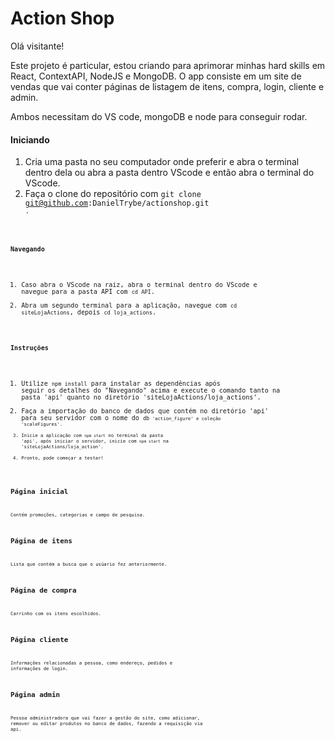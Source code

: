 # Action Shop

Olá visitante!

Este projeto é particular, estou criando para aprimorar minhas hard skills em React, ContextAPI, NodeJS e MongoDB. O app consiste em um site de vendas que vai conter páginas de listagem de itens, compra, login, cliente e admin.

Ambos necessitam do VS code, mongoDB e node para conseguir rodar.

#### Iniciando

1. Cria uma pasta no seu computador onde preferir e abra o terminal dentro dela ou abra a pasta dentro VScode e então abra o terminal do VScode.
2. Faça o clone do repositório com <code>git clone git@github.com:DanielTrybe/actionshop.git<code> .
  
#### Navegando
  
1. Caso abra o VScode na raiz, abra o terminal dentro do VScode e navegue para a pasta API com <code>cd API</code>.
2. Abra um segundo terminal para a aplicação, navegue com <code>cd siteLojaActions</code>, depois <code>cd loja_actions</code>.
  
#### Instruções
 
1. Utilize <code>npm install</code> para instalar as dependências após seguir os detalhes do "Navegando" acima e execute o comando tanto na pasta 'api' quanto no diretório 'siteLojaActions/loja_actions'.
2. Faça a importação do banco de dados que contém no diretório 'api' para seu servidor com o nome do <code>db<code> 'action_figure' e coleção 'scaleFigures'.
3. Inicie a aplicação com <code>npm start</code> no terminal da pasta 'api', após iniciar o servidor, inicie com <code>npm start</code> na 'siteLojaActions/loja_action'.
4. Pronto, pode começar a testar!

## Página inicial

Contém promoções, categorias e campo de pesquisa.

## Página de itens

Lista que contém a busca que o usúario fez anteriormente.

## Página de compra

Carrinho com os itens escolhidos.

## Página cliente

Informações relacionadas a pessoa, como endereço, pedidos e informações de login.

## Página admin

Pessoa administradora que vai fazer a gestão do site, como adicionar, remover ou editar produtos no banco de dados, fazendo a requisição via api.
